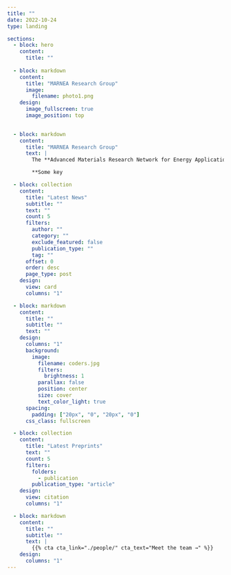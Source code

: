```yaml
---
title: ""
date: 2022-10-24
type: landing

sections:
  - block: hero
    content:
      title: ""
    
  - block: markdown
    content:
      title: "MARNEA Research Group"
      image:
        filename: photo1.png
    design:
      image_fullscreen: true
      image_position: top
     

  - block: markdown
    content:
      title: "MARNEA Research Group"
      text: |
        The **Advanced Materials Research Network for Energy Applications** is a collaborative group focused on the development of advanced materials, namely the synthesis, characterisation and theoretical understanding of functional materials able to be used in energy applications. The network essentially aims to promote cooperation and create a dynamic of exchange between the involved researchers. The pooling of knowledge and know-how through this exchange network will allow the different actors to improve their efficiency, whether in solving technical problems in the development of materials or in the development of new technological applications.

        **Some key 

  - block: collection
    content:
      title: "Latest News"
      subtitle: ""
      text: ""
      count: 5
      filters:
        author: ""
        category: ""
        exclude_featured: false
        publication_type: ""
        tag: ""
      offset: 0
      order: desc
      page_type: post
    design:
      view: card
      columns: "1"

  - block: markdown
    content:
      title: ""
      subtitle: ""
      text: ""
    design:
      columns: "1"
      background:
        image: 
          filename: coders.jpg
          filters:
            brightness: 1
          parallax: false
          position: center
          size: cover
          text_color_light: true
      spacing:
        padding: ["20px", "0", "20px", "0"]
      css_class: fullscreen

  - block: collection
    content:
      title: "Latest Preprints"
      text: ""
      count: 5
      filters:
        folders:
          - publication
        publication_type: "article"
    design:
      view: citation
      columns: "1"

  - block: markdown
    content:
      title: ""
      subtitle: ""
      text: |
        {{% cta cta_link="./people/" cta_text="Meet the team →" %}}
    design:
      columns: "1"
---
```

